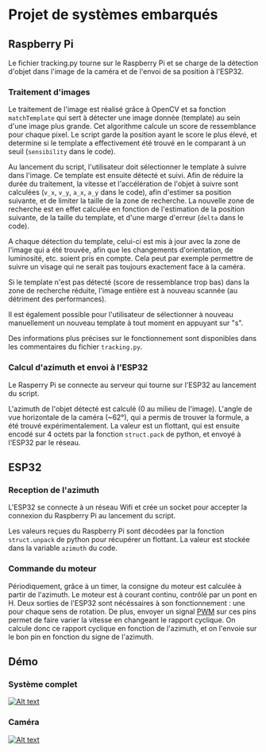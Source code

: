 Projet de systèmes embarqués
============================

Raspberry Pi
------------

Le fichier tracking.py tourne sur le Raspberry Pi et se charge de la détection d'objet dans l'image de la caméra et de l'envoi de sa position à l'ESP32.

### Traitement d'images

Le traitement de l'image est réalisé grâce à OpenCV et sa fonction `matchTemplate` qui sert à détecter une image donnée (template) au sein d'une image plus grande. Cet algorithme calcule un score de ressemblance pour chaque pixel. Le script garde la position ayant le score le plus élevé, et determine si le template a effectivement été trouvé en le comparant à un seuil (`sensibility` dans le code).

Au lancement du script, l'utilisateur doit sélectionner le template à suivre dans l'image. Ce template est ensuite détecté et suivi. Afin de réduire la durée du traitement, la vitesse et l'accélération de l'objet à suivre sont calculées (`v_x`, `v_y`, `a_x`, `a_y` dans le code), afin d'estimer sa position suivante, et de limiter la taille de la zone de recherche. La nouvelle zone de recherche est en effet calculée en fonction de l'estimation de la position suivante, de la taille du template, et d'une marge d'erreur (`delta` dans le code).

A chaque détection du template, celui-ci est mis à jour avec la zone de l'image qui a été trouvée, afin que les changements d'orientation, de luminosité, etc. soient pris en compte. Cela peut par exemple permettre de suivre un  visage qui ne serait pas toujours exactement face à la caméra.

Si le template n'est pas détecté (score de ressemblance trop bas) dans la zone de recherche réduite, l'image entière est à nouveau scannée (au détriment des performances).

Il est également possible pour l'utilisateur de sélectionner à nouveau manuellement un nouveau template à tout moment en appuyant sur "s".

Des informations plus précises sur le fonctionnement sont disponibles dans les commentaires du fichier `tracking.py`.

### Calcul d'azimuth et envoi à l'ESP32

Le Rasperry Pi se connecte au serveur qui tourne sur l'ESP32 au lancement du script.

L'azimuth de l'objet détecté est calculé (0 au milieu de l'image). L'angle de vue horizontale de la caméra (~62°), qui a permis de trouver la formule, a été trouvé expérimentalement. La valeur est un flottant, qui est ensuite encodé sur 4 octets par la fonction `struct.pack` de python, et envoyé à l'ESP32 par le réseau.

ESP32
------

### Reception de l'azimuth

L'ESP32 se connecte à un réseau Wifi et crée un socket pour accepter la connexion du Raspberry Pi au lancement du script.

Les valeurs reçues du Raspberry Pi sont décodées par la fonction `struct.unpack` de python pour récupérer un flottant. La valeur est stockée dans la variable `azimuth` du code.

### Commande du moteur

Périodiquement, grâce à un timer, la consigne du moteur est calculée à partir de l'azimuth. Le moteur est à courant continu, contrôlé par un pont en H. Deux sorties de l'ESP32 sont nécéssaires à son fonctionnement : une pour chaque sens de rotation. De plus, envoyer un signal [PWM](https://fr.wikipedia.org/wiki/Modulation_de_largeur_d%27impulsion) sur ces pins permet de faire varier la vitesse en changeant le rapport cyclique. On calcule donc ce rapport cyclique en fonction de l'azimuth, et on l'envoie sur le bon pin en fonction du signe de l'azimuth.

Démo
----

### Système complet

[![Alt text](https://img.youtube.com/vi/6z1_OGObuqY/0.jpg)](https://www.youtube.com/watch?v=6z1_OGObuqY)

### Caméra

[![Alt text](https://img.youtube.com/vi/IvsRmVa7WwY/0.jpg)](https://www.youtube.com/watch?v=IvsRmVa7WwY)
